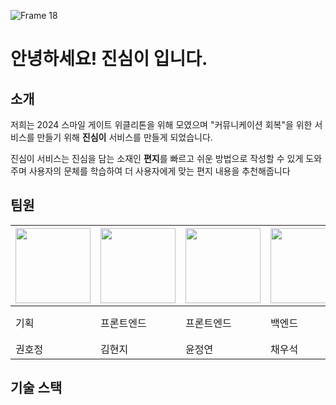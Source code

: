 ![Frame 18](https://github.com/user-attachments/assets/34e9f02e-3be5-45df-985a-60481928eaa3)
# 안녕하세요! 진심이 입니다.

## 소개

저희는 2024 스마일 게이트 위클리톤을 위해 모였으며 "커뮤니케이션 회복"을 위한 서비스를 만들기 위해 **진심이** 서비스를 만들게 되었습니다.

진심이 서비스는 진심을 담는 소재인 **편지**를 빠르고 쉬운 방법으로 작성할 수 있게 도와주며 사용자의 문체를 학습하여 더 사용자에게 맞는 편지 내용을 추천해줍니다

## 팀원

|<img src="https://github.com/user-attachments/assets/ddcceb4f-c2af-468d-a7b1-8704369b7e88" width="120"/>|<img src="https://github.com/user-attachments/assets/cd2dfd3a-9e42-4ddb-acaf-bd0539a353bd" width="120"/>|<img src="https://github.com/user-attachments/assets/e87d9edb-d461-4fe8-a3e5-1bd0c632c5dc" width="120"/>|<img src="https://github.com/user-attachments/assets/502591ee-09ac-4d3b-a4e8-ce5be5b92d0f" width="120"/>|<img src="https://github.com/user-attachments/assets/2353a6ec-2fa9-4927-b211-763f0b0126a0" width="100"/>|
|------|---|---|---|---|
|기획|프론트엔드|프론트엔드|백엔드|백엔드, LLM 엔지니어|
|권호정|김현지|윤정연|채우석|임호성|

## 기술 스택

<!--

**Here are some ideas to get you started:**

🙋‍♀️ A short introduction - what is your organization all about?
🌈 Contribution guidelines - how can the community get involved?
👩‍💻 Useful resources - where can the community find your docs? Is there anything else the community should know?
🍿 Fun facts - what does your team eat for breakfast?
🧙 Remember, you can do mighty things with the power of [Markdown](https://docs.github.com/github/writing-on-github/getting-started-with-writing-and-formatting-on-github/basic-writing-and-formatting-syntax)
-->

